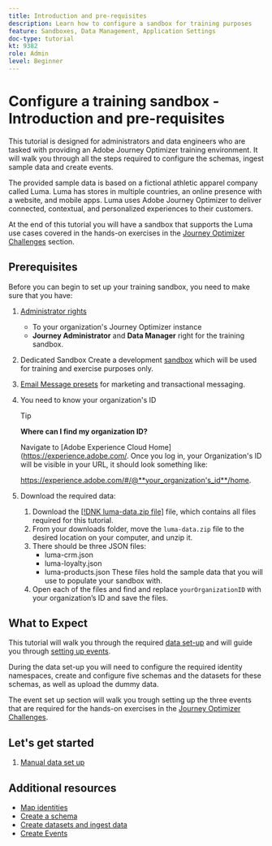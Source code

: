 ```yaml
---
title: Introduction and pre-requisites
description: Learn how to configure a sandbox for training purposes 
feature: Sandboxes, Data Management, Application Settings
doc-type: tutorial
kt: 9382
role: Admin
level: Beginner
---
```

# Configure a training sandbox - Introduction and pre-requisites

This tutorial is designed for administrators and data engineers who are tasked with providing an Adobe Journey Optimizer training environment. It will walk you through all the steps required to configure the schemas, ingest sample data and create events.

The provided sample data is based on a fictional athletic apparel company called Luma. Luma has stores in multiple countries, an online presence with a website, and mobile apps. Luma uses Adobe Journey Optimizer to deliver connected, contextual, and personalized experiences to their customers.

At the end of this tutorial you will have a sandbox that supports the Luma use cases covered in the hands-on exercises in the [Journey Optimizer Challenges](/help/challenges/introduction-and-pre-requisites.md) section.

## Prerequisites

Before you can begin to set up your training sandbox, you need to make sure that you have:

1. [Administrator rights](https://experienceleague.adobe.com/docs/journey-optimizer-learn/tutorials/access-control/access-management.html?lang=en) 
   * To your organization's Journey Optimizer instance
   * **Journey Administrator** and **Data Manager** right for the training sandbox.
2. Dedicated Sandbox
    Create a development [sandbox](https://experienceleague.adobe.com/docs/journey-optimizer-learn/tutorials/access-control/create-and-manage-sandboxes.html?lang=en) which will be used for training and exercise purposes only.
3. [Email Message presets](https://experienceleague.adobe.com/docs/journey-optimizer-learn/tutorials/channel-configuration/set-up-email-channel.html?lang=en) for marketing and transactional messaging.
4. You need to know your organization's ID

   >[!TIP]
   > **Where can I find my organization ID?**
   >
   > Navigate to [Adobe Experience Cloud Home](https://experience.adobe.com/. Once you log in, your Organization's ID will be visible in your URL, it should look something like:
   > 
   > https://experience.adobe.com/#/@**your_organization's_id**/home.
   >

5. Download the required data: 
   1. Download the [[!DNK luma-data.zip file]](/help/challenges/assets/luma-data.zip) file, which contains all files required for this tutorial.
   2. From your downloads folder, move the `luma-data.zip` file to the desired location on your computer, and unzip it.
   3. There should be three JSON files:
      * luma-crm.json
      * luma-loyalty.json
      * luma-products.json
      These files hold the sample data that you will use to populate your sandbox with.
   4. Open each of the files and find and replace `yourOrganizationID` with your organization’s ID and save the files.

## What to Expect

This tutorial will walk you through the required [data set-up](/help/tutorial-configure-a-training-sandbox/manual-data-set-up.md) and will guide you through [setting up events](/help/tutorial-configure-a-training-sandbox/configure-events.md).

During the data set-up you will need to configure the required identity namespaces, create and configure five schemas and the datasets for these schemas, as well as upload the dummy data.

The event set up section will walk you trough setting up the three events that are required for the hands-on exercises in the [Journey Optimizer Challenges](/help/challenges/introduction-and-pre-requisites.md).

## Let's get started

1. [Manual data set up](/help/tutorial-configure-a-training-sandbox/manual-data-set-up.md)

## Additional resources

* [Map identities](/help/set-up-data/map-identities.md)
* [Create a schema](help/set-up-data/create-schema.md)
* [Create datasets and ingest data](/help/set-up-data/create-datasets-and-ingest-data.md)
* [Create Events](/help/set-up-journeys/create-events.md)
